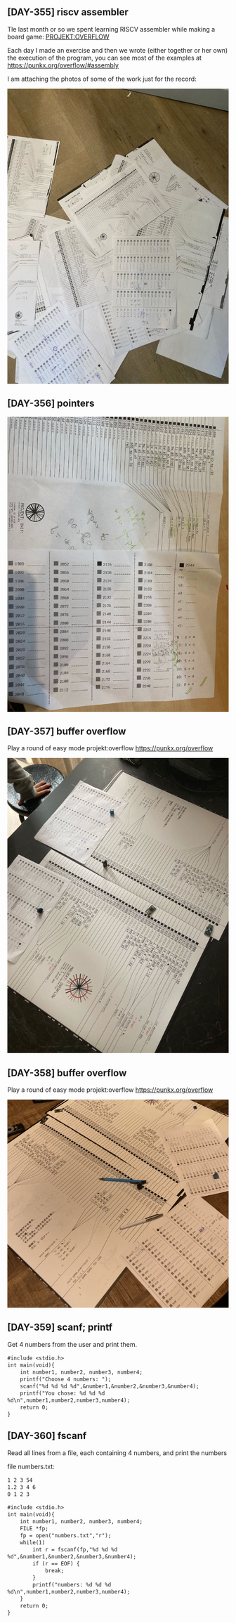 ## [DAY-355] riscv assembler

Tle last month or so we spent learning RISCV assembler while making a board game: [PROJEKT:OVERFLOW](https://punkx.org/overflow/)

Each day I made an exercise and then we wrote (either together or her own) the execution of the program, you can see most of the examples at https://punkx.org/overflow/#assembly

I am attaching the photos of some of the work just for the record:

![game-355.jpg](./screenshots/game-355.jpg "game 355 screenshot")


## [DAY-356] pointers

![game-356.jpg](./screenshots/game-356.jpg "game 356 screenshot")

## [DAY-357] buffer overflow

Play a round of easy mode projekt:overflow https://punkx.org/overflow

![game-357.jpg](./screenshots/game-357.jpg "game 357 screenshot")

## [DAY-358] buffer overflow

Play a round of easy mode projekt:overflow https://punkx.org/overflow

![game-358.png](./screenshots/game-358.png "game 358 screenshot")

## [DAY-359] scanf; printf

Get 4 numbers from the user and print them.

```
#include <stdio.h>
int main(void){
    int number1, number2, number3, number4;
    printf("Choose 4 numbers: ");
    scanf("%d %d %d %d",&number1,&number2,&number3,&number4);
    printf("You chose: %d %d %d %d\n",number1,number2,number3,number4);
    return 0;
}

```

## [DAY-360] fscanf

Read all lines from a file, each containing 4 numbers, and print the numbers

file numbers.txt:
```
1 2 3 54
1.2 3 4 6
0 1 2 3
```


```
#include <stdio.h>
int main(void){
    int number1, number2, number3, number4;
    FILE *fp;
    fp = open("numbers.txt","r");
    while(1)
        int r = fscanf(fp,"%d %d %d %d",&number1,&number2,&number3,&number4);
        if (r == EOF) {
            break;
        }
        printf("numbers: %d %d %d %d\n",number1,number2,number3,number4);
    }
    return 0;
}

```
